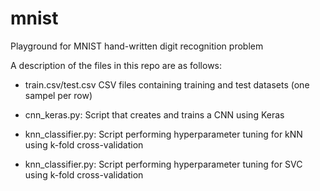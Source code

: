 # mnist
Playground for MNIST hand-written digit recognition problem

A description of the files in this repo are as follows:

- train.csv/test.csv  CSV files containing training and test datasets (one sampel per row)

- cnn_keras.py: Script that creates and trains a CNN using Keras

- knn_classifier.py: Script performing hyperparameter tuning for kNN using k-fold cross-validation

- knn_classifier.py: Script performing hyperparameter tuning for SVC using k-fold cross-validation
